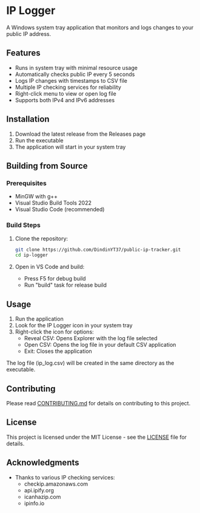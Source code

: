 # IP Logger

A Windows system tray application that monitors and logs changes to your public IP address.

## Features

- Runs in system tray with minimal resource usage
- Automatically checks public IP every 5 seconds
- Logs IP changes with timestamps to CSV file
- Multiple IP checking services for reliability
- Right-click menu to view or open log file
- Supports both IPv4 and IPv6 addresses

## Installation

1. Download the latest release from the Releases page
2. Run the executable
3. The application will start in your system tray

## Building from Source

### Prerequisites

- MinGW with g++
- Visual Studio Build Tools 2022
- Visual Studio Code (recommended)

### Build Steps

1. Clone the repository:
   ```bash
   git clone https://github.com/DindinYT37/public-ip-tracker.git
   cd ip-logger
   ```

2. Open in VS Code and build:
   - Press F5 for debug build
   - Run "build" task for release build

## Usage

1. Run the application
2. Look for the IP Logger icon in your system tray
3. Right-click the icon for options:
   - Reveal CSV: Opens Explorer with the log file selected
   - Open CSV: Opens the log file in your default CSV application
   - Exit: Closes the application

The log file (ip_log.csv) will be created in the same directory as the executable.

## Contributing

Please read [CONTRIBUTING.md](CONTRIBUTING.md) for details on contributing to this project.

## License

This project is licensed under the MIT License - see the [LICENSE](LICENSE) file for details.

## Acknowledgments

- Thanks to various IP checking services:
  - checkip.amazonaws.com
  - api.ipify.org
  - icanhazip.com
  - ipinfo.io 